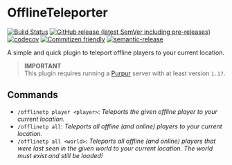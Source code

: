 # OfflineTeleporter

[![Build Status](https://github.com/Silthus/purpur-offline-teleporter/workflows/Build/badge.svg)](../../actions?query=workflow%3ABuild)
[![GitHub release (latest SemVer including pre-releases)](https://img.shields.io/github/v/release/Silthus/purpur-offline-teleporter?include_prereleases&label=release)](../../releases)
[![codecov](https://codecov.io/gh/Silthus/purpur-offline-teleporter/branch/master/graph/badge.svg)](https://codecov.io/gh/Silthus/purpur-offline-teleporter)
[![Commitizen friendly](https://img.shields.io/badge/commitizen-friendly-brightgreen.svg)](http://commitizen.github.io/cz-cli/)
[![semantic-release](https://img.shields.io/badge/%20%20%F0%9F%93%A6%F0%9F%9A%80-semantic--release-e10079.svg)](https://github.com/semantic-release/semantic-release)

A simple and quick plugin to teleport offline players to your current location.

> **IMPORTANT**  
> This plugin requires running a [Purpur](https://github.com/pl3xgaming/Purpur) server with at least version `1.17`.

## Commands

- `/offlinetp player <player>`: *Teleports the given offline player to your current location.*
- `/offlinetp all`: *Teleports all offline (and online) players to your current location.*
- `/offlinetp all <world>`: *Teleports all offline (and online) players that were last seen in the given world to your current location. The world must exist and still be loaded!*